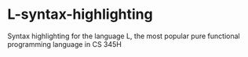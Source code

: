 # L-syntax-highlighting
Syntax highlighting for the language L, the most popular pure functional programming language in CS 345H
